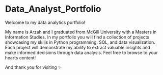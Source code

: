 # Data_Analyst_Portfolio
Welcome to my data analytics portfolio! 

My name is Arzah and I graduated from McGill University with a Masters in Information Studies. In my portfolio you will find a collection of projects showcasing my skills in Python programming, SQL, and data visualization. Each project will demonstrate my ability to extract valuable insights and make informed decisions through data analysis. Feel free to browse to your hearts content!

And thank you for visiting ✨ 

